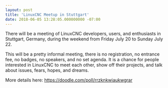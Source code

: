 ```yaml
---
layout: post
title: 'LinuxCNC Meetup in Stuttgart'
date: 2018-06-05 13:28:05.000000000 -07:00
---
```

There will be a meeting of LinuxCNC developers, users, and enthusiasts
in Stuttgart, Germany, during the weekend from Friday July 20 to Sunday
July 22.

This will be a pretty informal meeting, there is no registration,
no entrance fee, no badges, no speakers, and no set agenda.  It is a
chance for people interested in LinuxCNC to meet each other, show off
their projects, and talk about issues, fears, hopes, and dreams.

More details here: https://doodle.com/poll/rrzknkwiaukwgrar
